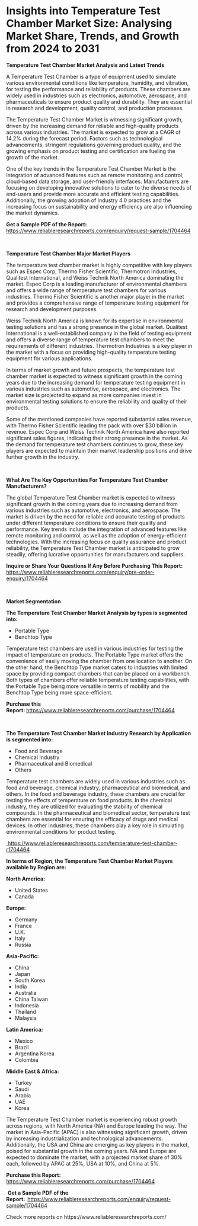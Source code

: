 <p><h1>Insights into Temperature Test Chamber Market Size: Analysing Market Share, Trends, and Growth from 2024 to 2031</h1></p><p><strong>Temperature Test Chamber Market Analysis and Latest Trends</strong></p>
<p><p>A Temperature Test Chamber is a type of equipment used to simulate various environmental conditions like temperature, humidity, and vibration, for testing the performance and reliability of products. These chambers are widely used in industries such as electronics, automotive, aerospace, and pharmaceuticals to ensure product quality and durability. They are essential in research and development, quality control, and production processes.</p><p>The Temperature Test Chamber Market is witnessing significant growth, driven by the increasing demand for reliable and high-quality products across various industries. The market is expected to grow at a CAGR of 14.2% during the forecast period. Factors such as technological advancements, stringent regulations governing product quality, and the growing emphasis on product testing and certification are fueling the growth of the market.</p><p>One of the key trends in the Temperature Test Chamber Market is the integration of advanced features such as remote monitoring and control, cloud-based data storage, and user-friendly interfaces. Manufacturers are focusing on developing innovative solutions to cater to the diverse needs of end-users and provide more accurate and efficient testing capabilities. Additionally, the growing adoption of Industry 4.0 practices and the increasing focus on sustainability and energy efficiency are also influencing the market dynamics.</p></p>
<p><strong>Get a Sample PDF of the Report:&nbsp;</strong> <a href="https://www.reliableresearchreports.com/enquiry/request-sample/1704464">https://www.reliableresearchreports.com/enquiry/request-sample/1704464</a></p>
<p>&nbsp;</p>
<p><strong>Temperature Test Chamber Major Market Players</strong></p>
<p><p>The temperature test chamber market is highly competitive with key players such as Espec Corp, Thermo Fisher Scientific, Thermotron Industries, Qualitest International, and Weiss Technik North America dominating the market. Espec Corp is a leading manufacturer of environmental chambers and offers a wide range of temperature test chambers for various industries. Thermo Fisher Scientific is another major player in the market and provides a comprehensive range of temperature testing equipment for research and development purposes.</p><p>Weiss Technik North America is known for its expertise in environmental testing solutions and has a strong presence in the global market. Qualitest International is a well-established company in the field of testing equipment and offers a diverse range of temperature test chambers to meet the requirements of different industries. Thermotron Industries is a key player in the market with a focus on providing high-quality temperature testing equipment for various applications.</p><p>In terms of market growth and future prospects, the temperature test chamber market is expected to witness significant growth in the coming years due to the increasing demand for temperature testing equipment in various industries such as automotive, aerospace, and electronics. The market size is projected to expand as more companies invest in environmental testing solutions to ensure the reliability and quality of their products.</p><p>Some of the mentioned companies have reported substantial sales revenue, with Thermo Fisher Scientific leading the pack with over $30 billion in revenue. Espec Corp and Weiss Technik North America have also reported significant sales figures, indicating their strong presence in the market. As the demand for temperature test chambers continues to grow, these key players are expected to maintain their market leadership positions and drive further growth in the industry.</p></p>
<p>&nbsp;</p>
<p><strong>What Are The Key Opportunities For Temperature Test Chamber Manufacturers?</strong></p>
<p><p>The global Temperature Test Chamber market is expected to witness significant growth in the coming years due to increasing demand from various industries such as automotive, electronics, and aerospace. The market is driven by the need for reliable and accurate testing of products under different temperature conditions to ensure their quality and performance. Key trends include the integration of advanced features like remote monitoring and control, as well as the adoption of energy-efficient technologies. With the increasing focus on quality assurance and product reliability, the Temperature Test Chamber market is anticipated to grow steadily, offering lucrative opportunities for manufacturers and suppliers.</p></p>
<p><strong>Inquire or Share Your Questions If Any Before Purchasing This Report:</strong> <a href="https://www.reliableresearchreports.com/enquiry/pre-order-enquiry/1704464">https://www.reliableresearchreports.com/enquiry/pre-order-enquiry/1704464</a></p>
<p>&nbsp;</p>
<p><strong>Market Segmentation</strong></p>
<p><strong>The Temperature Test Chamber Market Analysis by types is segmented into:</strong></p>
<p><ul><li>Portable Type</li><li>Benchtop Type</li></ul></p>
<p><p>Temperature test chambers are used in various industries for testing the impact of temperature on products. The Portable Type market offers the convenience of easily moving the chamber from one location to another. On the other hand, the Benchtop Type market caters to industries with limited space by providing compact chambers that can be placed on a workbench. Both types of chambers offer reliable temperature testing capabilities, with the Portable Type being more versatile in terms of mobility and the Benchtop Type being more space-efficient.</p></p>
<p><strong>Purchase this Report:&nbsp;</strong><a href="https://www.reliableresearchreports.com/purchase/1704464">https://www.reliableresearchreports.com/purchase/1704464</a></p>
<p>&nbsp;</p>
<p><strong>The Temperature Test Chamber Market Industry Research by Application is segmented into:</strong></p>
<p><ul><li>Food and Beverage</li><li>Chemical Industry</li><li>Pharmaceutical and Biomedical</li><li>Others</li></ul></p>
<p><p>Temperature test chambers are widely used in various industries such as food and beverage, chemical industry, pharmaceutical and biomedical, and others. In the food and beverage industry, these chambers are crucial for testing the effects of temperature on food products. In the chemical industry, they are utilized for evaluating the stability of chemical compounds. In the pharmaceutical and biomedical sector, temperature test chambers are essential for ensuring the efficacy of drugs and medical devices. In other industries, these chambers play a key role in simulating environmental conditions for product testing.</p></p>
<p><a href="https://www.reliableresearchreports.com/temperature-test-chamber-r1704464">&nbsp;https://www.reliableresearchreports.com/temperature-test-chamber-r1704464</a></p>
<p><strong>In terms of Region, the Temperature Test Chamber Market Players available by Region are:</strong></p>
<p>
    <p> <strong> North America: </strong>
        <ul>
            <li>United States</li>
            <li>Canada</li>
        </ul>
        </p> 
    <p> <strong> Europe: </strong>
        <ul>
            <li>Germany</li>
            <li>France</li>
            <li>U.K.</li>
            <li>Italy</li>
            <li>Russia</li>
        </ul>
        </p> 
    <p> <strong> Asia-Pacific: </strong>
        <ul>
            <li>China</li>
            <li>Japan</li>
            <li>South Korea</li>
            <li>India</li>
            <li>Australia</li>
            <li>China Taiwan</li>
            <li>Indonesia</li>
            <li>Thailand</li>
            <li>Malaysia</li>
        </ul>
        </p> 
    <p> <strong> Latin America: </strong>
        <ul>
            <li>Mexico</li>
            <li>Brazil</li>
            <li>Argentina Korea</li>
            <li>Colombia</li>
        </ul>
        </p> 
    <p> <strong> Middle East & Africa: </strong>
        <ul>
            <li>Turkey</li>
            <li>Saudi</li>
            <li>Arabia</li>
            <li>UAE</li>
            <li>Korea</li>
        </ul>
    </p>
    </p>
<p><p>The Temperature Test Chamber market is experiencing robust growth across regions, with North America (NA) and Europe leading the way. The market in Asia-Pacific (APAC) is also witnessing significant growth, driven by increasing industrialization and technological advancements. Additionally, the USA and China are emerging as key players in the market, poised for substantial growth in the coming years. NA and Europe are expected to dominate the market, with a projected market share of 30% each, followed by APAC at 25%, USA at 10%, and China at 5%.</p></p>
<p><strong>Purchase this Report: </strong><a href="https://www.reliableresearchreports.com/purchase/1704464">https://www.reliableresearchreports.com/purchase/1704464</a></p>
<p>&nbsp;<strong>Get a Sample PDF of the Report:&nbsp;&nbsp;</strong><a href="https://www.reliableresearchreports.com/enquiry/request-sample/1704464">https://www.reliableresearchreports.com/enquiry/request-sample/1704464</a></p>
<p><strong></strong></p>
<p>Check more reports on https://www.reliableresearchreports.com/</p>